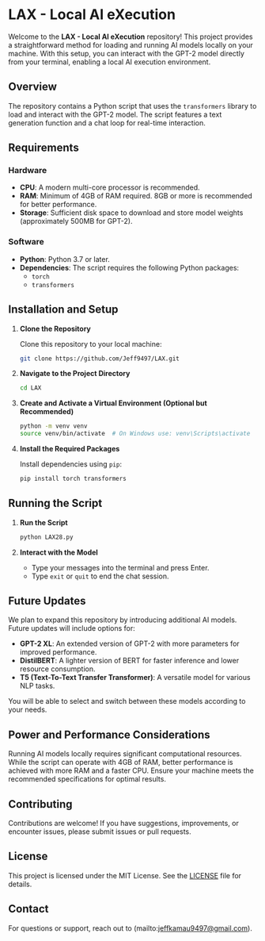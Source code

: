 # LAX - Local AI eXecution

Welcome to the **LAX - Local AI eXecution** repository! This project provides a straightforward method for loading and running AI models locally on your machine. With this setup, you can interact with the GPT-2 model directly from your terminal, enabling a local AI execution environment.

## Overview

The repository contains a Python script that uses the `transformers` library to load and interact with the GPT-2 model. The script features a text generation function and a chat loop for real-time interaction.

  
## Requirements

### Hardware

- **CPU**: A modern multi-core processor is recommended.
- **RAM**: Minimum of 4GB of RAM required. 8GB or more is recommended for better performance.
- **Storage**: Sufficient disk space to download and store model weights (approximately 500MB for GPT-2).

### Software

- **Python**: Python 3.7 or later.
- **Dependencies**: The script requires the following Python packages:
  - `torch`
  - `transformers`

## Installation and Setup

1. **Clone the Repository**

   Clone this repository to your local machine:

   ```bash
   git clone https://github.com/Jeff9497/LAX.git
   ```

2. **Navigate to the Project Directory**

   ```bash
   cd LAX
   ```

3. **Create and Activate a Virtual Environment (Optional but Recommended)**

   ```bash
   python -m venv venv
   source venv/bin/activate  # On Windows use: venv\Scripts\activate
   ```

4. **Install the Required Packages**

   Install dependencies using `pip`:

   ```bash
   pip install torch transformers
   ```

## Running the Script

1. **Run the Script**

   ```bash
   python LAX28.py
   ```

2. **Interact with the Model**

   - Type your messages into the terminal and press Enter.
   - Type `exit` or `quit` to end the chat session.

## Future Updates

We plan to expand this repository by introducing additional AI models. Future updates will include options for:

- **GPT-2 XL**: An extended version of GPT-2 with more parameters for improved performance.
- **DistilBERT**: A lighter version of BERT for faster inference and lower resource consumption.
- **T5 (Text-To-Text Transfer Transformer)**: A versatile model for various NLP tasks.

You will be able to select and switch between these models according to your needs.

## Power and Performance Considerations

Running AI models locally requires significant computational resources. While the script can operate with 4GB of RAM, better performance is achieved with more RAM and a faster CPU. Ensure your machine meets the recommended specifications for optimal results.

## Contributing

Contributions are welcome! If you have suggestions, improvements, or encounter issues, please submit issues or pull requests.

## License

This project is licensed under the MIT License. See the [LICENSE](LICENSE) file for details.

## Contact

For questions or support, reach out to (mailto:jeffkamau9497@gmail.com).
